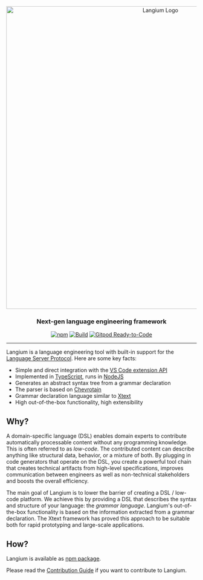 <div id="langium-logo" align="center">
    <a href="https://github.com/langium/langium">
		<img alt="Langium Logo" width="800" src="https://user-images.githubusercontent.com/4377073/135283991-90ef7724-649d-440a-8720-df13c23bda82.png">
	</a>
    <h3>
        Next-gen language engineering framework 
    </h3>
</div>

<div id="badges" align="center">

  [![npm](https://img.shields.io/npm/v/langium)](https://www.npmjs.com/package/langium)
  [![Build](https://github.com/langium/langium/actions/workflows/build.yml/badge.svg)](https://github.com/langium/langium/actions/workflows/build.yml)
  [![Gitpod Ready-to-Code](https://img.shields.io/badge/Gitpod-ready--to--code-blue?logo=gitpod)](https://gitpod.io/#https://github.com/langium/langium)

</div>

<hr>

Langium is a language engineering tool with built-in support for the [Language Server Protocol](https://microsoft.github.io/language-server-protocol/). Here are some key facts:

 * Simple and direct integration with the [VS Code extension API](https://code.visualstudio.com/api/language-extensions/overview)
 * Implemented in [TypeScript](https://www.typescriptlang.org/), runs in [NodeJS](https://nodejs.org/)
 * Generates an abstract syntax tree from a grammar declaration
 * The parser is based on [Chevrotain](https://chevrotain.io/)
 * Grammar declaration language similar to [Xtext](https://www.eclipse.org/Xtext/documentation/301_grammarlanguage.html)
 * High out-of-the-box functionality, high extensibility

## Why?

A domain-specific language (DSL) enables domain experts to contribute automatically processable content without any programming knowledge. This is often referred to as _low-code_. The contributed content can describe anything like structural data, behavior, or a mixture of both. By plugging in code generators that operate on the DSL, you create a powerful tool chain that creates technical artifacts from high-level specifications, improves communication between engineers as well as non-technical stakeholders and boosts the overall efficiency.

The main goal of Langium is to lower the barrier of creating a DSL / low-code platform. We achieve this by providing a DSL that describes the syntax and structure of your language: the _grammar language_. Langium's out-of-the-box functionality is based on the information extracted from a grammar declaration. The Xtext framework has proved this approach to be suitable both for rapid prototyping and large-scale applications.

## How?

Langium is available as [npm package](https://www.npmjs.com/package/langium).

Please read the [Contribution Guide](./CONTRIBUTING.md) if you want to contribute to Langium.
